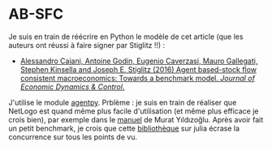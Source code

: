 # AB-SFC
  
Je suis en train de réécrire en Python le modèle de cet article (que les auteurs ont réussi à faire signer par Stiglitz !!) :
 - [Alessandro Caiani, Antoine Godin, Eugenio Caverzasi, Mauro Gallegati, Stephen Kinsella and Joseph E. Stiglitz (2016) Agent based-stock flow consistent macroeconomics: Towards a benchmark model. _Journal of Economic Dynamics & Control_.](https://www.sciencedirect.com/science/article/abs/pii/S0165188915301020)
 
 
J'utilise le module [agentpy](https://agentpy.readthedocs.io/en/latest/index.html#). Prblème : je suis en train de réaliser que NetLogo est quand même plus facile d'utilisation (et même plus efficace je crois bien), par exemple dans le [manuel](https://yildizoglu.fr/livre-complexite-lecture/livre-complexite.html) de Murat Yıldızoğlu. Après avoir fait un petit benchmark, je crois que cette [bibliothèque](https://yildizoglu.fr/livre-complexite-lecture/livre-complexite.html) sur julia écrase la concurrence sur tous les points de vu.